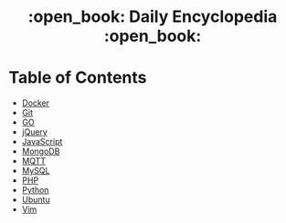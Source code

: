 <div align="center">
  <h1>:open_book: Daily Encyclopedia :open_book:</h1>
</div>

# Table of Contents

- [Docker](./docker/README.md)
- [Git](./git/README.md)
- [GO](./go/README.md)
- [jQuery](./jquery/README.md)
- [JavaScript](./javascript/README.md)
- [MongoDB](./mongodb/README.md)
- [MQTT](./mqtt/README.md)
- [MySQL](./mysql/README.md)
- [PHP](./php/README.md)
- [Python](./python/README.md)
- [Ubuntu](./ubuntu/README.md)
- [Vim](./vim/README.md)
